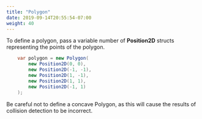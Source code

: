 ```yaml
---
title: "Polygon"
date: 2019-09-14T20:55:54-07:00
weight: 40
---
```


To define a polygon, pass a variable number of **Position2D** structs representing the points of the polygon.

```cs
    var polygon = new Polygon(
        new Position2D(0, 0),
        new Position2D(-1, -1),
        new Position2D(1, -1),
        new Position2D(1, 1),
        new Position2D(-1, 1)
    );
```

Be careful not to define a concave Polygon, as this will cause the results of collision detection to be incorrect.